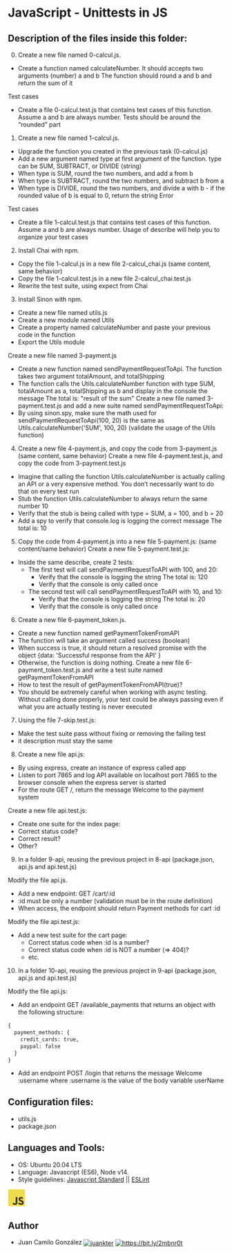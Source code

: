 # JavaScript - Unittests in JS

## Description of the files inside this folder:

0. Create a new file named 0-calcul.js.
- Create a function named calculateNumber. It should accepts two arguments (number) a and b
The function should round a and b and return the sum of it

Test cases
- Create a file 0-calcul.test.js that contains test cases of this function. Assume a and b are always number. Tests should be around the “rounded” part

1. Create a new file named 1-calcul.js.
- Upgrade the function you created in the previous task (0-calcul.js)
- Add a new argument named type at first argument of the function. type can be SUM, SUBTRACT, or DIVIDE (string)
- When type is SUM, round the two numbers, and add a from b
- When type is SUBTRACT, round the two numbers, and subtract b from a
- When type is DIVIDE, round the two numbers, and divide a with b - if the rounded value of b is equal to 0, return the string Error

Test cases
- Create a file 1-calcul.test.js that contains test cases of this function. Assume a and b are always number. Usage of describe will help you to organize your test cases

2. Install Chai with npm.
- Copy the file 1-calcul.js in a new file 2-calcul_chai.js (same content, same behavior)
- Copy the file 1-calcul.test.js in a new file 2-calcul_chai.test.js
- Rewrite the test suite, using expect from Chai

3. Install Sinon with npm.
- Create a new file named utils.js
- Create a new module named Utils
- Create a property named calculateNumber and paste your previous code in the function
- Export the Utils module

Create a new file named 3-payment.js
- Create a new function named sendPaymentRequestToApi. The function takes two argument totalAmount, and totalShipping
- The function calls the Utils.calculateNumber function with type SUM, totalAmount as a, totalShipping as b and display in the console the message The total is: "result of the sum"
Create a new file named 3-payment.test.js and add a new suite named sendPaymentRequestToApi:
- By using sinon.spy, make sure the math used for sendPaymentRequestToApi(100, 20) is the same as Utils.calculateNumber('SUM', 100, 20) (validate the usage of the Utils function)

4. Create a new file 4-payment.js, and copy the code from 3-payment.js (same content, same behavior)
Create a new file 4-payment.test.js, and copy the code from 3-payment.test.js
- Imagine that calling the function Utils.calculateNumber is actually calling an API or a very expensive method. You don’t necessarily want to do that on every test run
- Stub the function Utils.calculateNumber to always return the same number 10
- Verify that the stub is being called with type = SUM, a = 100, and b = 20
- Add a spy to verify that console.log is logging the correct message The total is: 10

5. Copy the code from 4-payment.js into a new file 5-payment.js: (same content/same behavior)
Create a new file 5-payment.test.js:
- Inside the same describe, create 2 tests:
	- The first test will call sendPaymentRequestToAPI with 100, and 20:
		- Verify that the console is logging the string The total is: 120
		- Verify that the console is only called once
	- The second test will call sendPaymentRequestToAPI with 10, and 10:
		- Verify that the console is logging the string The total is: 20
		- Verify that the console is only called once

6. Create a new file 6-payment_token.js.
- Create a new function named getPaymentTokenFromAPI
- The function will take an argument called success (boolean)
- When success is true, it should return a resolved promise with the object {data: 'Successful response from the API' }
- Otherwise, the function is doing nothing.
Create a new file 6-payment_token.test.js and write a test suite named getPaymentTokenFromAPI
- How to test the result of getPaymentTokenFromAPI(true)?
- You should be extremely careful when working with async testing. Without calling done properly, your test could be always passing even if what you are actually testing is never executed

7. Using the file 7-skip.test.js:
- Make the test suite pass without fixing or removing the failing test
- it description must stay the same

8. Create a new file api.js:
- By using express, create an instance of express called app
- Listen to port 7865 and log API available on localhost port 7865 to the browser console when the express server is started
- For the route GET /, return the message Welcome to the payment system

Create a new file api.test.js:
- Create one suite for the index page:
- Correct status code?
- Correct result?
- Other?

9. In a folder 9-api, reusing the previous project in 8-api (package.json, api.js and api.test.js)

Modify the file api.js.
- Add a new endpoint: GET /cart/:id
- :id must be only a number (validation must be in the route definition)
- When access, the endpoint should return Payment methods for cart :id

Modify the file api.test.js:
- Add a new test suite for the cart page:
	- Correct status code when :id is a number?
	- Correct status code when :id is NOT a number (=> 404)?
	- etc.

10. In a folder 10-api, reusing the previous project in 9-api (package.json, api.js and api.test.js)

Modify the file api.js:

- Add an endpoint GET /available_payments that returns an object with the following structure:
```
{
  payment_methods: {
    credit_cards: true,
    paypal: false
  }
}
```

- Add an endpoint POST /login that returns the message Welcome :username where :username is the value of the body variable userName


## Configuration files:

- utils.js
- package.json

## Languages and Tools:

- OS: Ubuntu 20.04 LTS
- Language: Javascript (ES6), Node v14.
- Style guidelines: [Javascript Standard](https://standardjs.com/rules.html) || [ESLint](https://eslint.org/)

<p align="left"> <a href="https://developer.mozilla.org/en-US/docs/Web/JavaScript" target="_blank" rel="noreferrer"> <img src="https://raw.githubusercontent.com/devicons/devicon/master/icons/javascript/javascript-original.svg" alt="javascript" width="40" height="40"/> </a> </p>


## Author

- Juan Camilo González <a href="https://twitter.com/juankter" target="blank"><img align="center" src="https://raw.githubusercontent.com/rahuldkjain/github-profile-readme-generator/master/src/images/icons/Social/twitter.svg" alt="juankter" height="30" width="40" /></a>
<a href="https://bit.ly/2MBNR0t" target="blank"><img align="center" src="https://raw.githubusercontent.com/rahuldkjain/github-profile-readme-generator/master/src/images/icons/Social/linked-in-alt.svg" alt="https://bit.ly/2mbnr0t" height="30" width="40" /></a>
